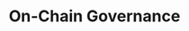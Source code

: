 ---
title: On-Chain Governance
description: TODO
hide: 
    - feedback
template: subsection-index-page.html
---